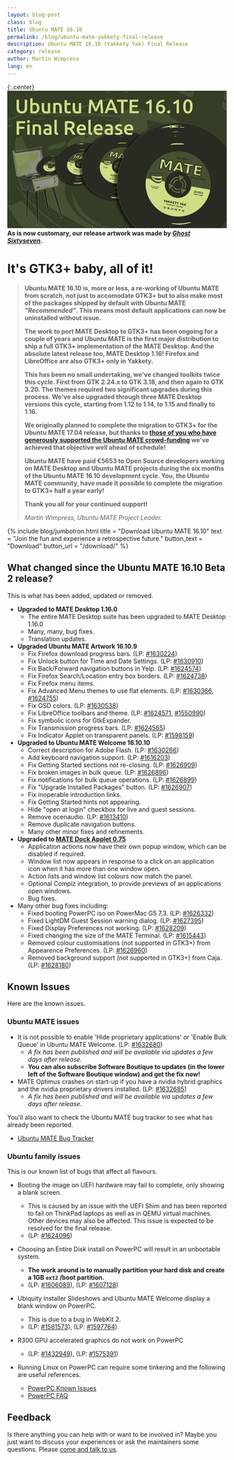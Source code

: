 ```yaml
---
layout: blog-post
class: blog
title: Ubuntu MATE 16.10
permalink: /blog/ubuntu-mate-yakkety-final-release
description: Ubuntu MATE 16.10 (Yakkety Yak) Final Release
category: release
author: Martin Wimpress
lang: en
---
```


{:.center}
![Ubuntu MATE 16.10 Final](/images/blog/ubuntu-mate-1610-final.png)
**As is now customary, our release artwork was made by <a href="https://www.youtube.com/channel/UCglkWuyZDppWD2BVsyI4r3A" target="_blank"><i>Ghost Sixtyseven</i></a>.**

# It's GTK3+ baby, all of it!

> **Ubuntu MATE 16.10 is, more or less, a re-working of Ubuntu
> MATE from scratch, not just to accomodate GTK3+ but to also make most
> of the packages shipped by default with Ubuntu MATE *"Recommended"*.
> This means most default applications can now be uninstalled without issue.**
>
> **The work to port MATE Desktop to GTK3+ has been ongoing for a couple
> of years and Ubuntu MATE is the first major distribution to ship a
> full GTK3+ implementation of the MATE Desktop. And the absolute latest
> release too, MATE Desktop 1.16! Firefox and LibreOffice are also GTK3+
> only in Yakkety.**
>
> **This has been no small undertaking, we've changed toolkits twice this
> cycle. First from GTK 2.24.x to GTK 3.18, and then again to GTK 3.20. The
> themes required two significant upgrades during this process.
> We've also upgraded through three MATE Desktop versions this cycle,
> starting from 1.12 to 1.14, to 1.15 and finally to 1.16.**
>
> **We originally planned to complete the migration to GTK3+ for the
> Ubuntu MATE 17.04 release, but thanks to [those of you who have generously
> supported the Ubuntu MATE crowd-funding](/donate/) we've achieved that
> objective well ahead of schedule!**
>
> **Ubuntu MATE have paid &euro;5653 to Open Source developers working
> on MATE Desktop and Ubuntu MATE projects during the six months of the
> Ubuntu MATE 16.10 development cycle. You, the Ubuntu MATE community,
> have made it possible to complete the migration to GTK3+ half a year
> early!**
>
> **Thank you all for your continued support!**
>
> *Martin Wimpress, Ubuntu MATE Project Leader.*

{% include blog/jumbotron.html
    title = "Download Ubuntu MATE 16.10"
    text = "Join the fun and experience a retrospective future."
    button_text = "Download"
    button_url = "/download/"
%}

## What changed since the Ubuntu MATE 16.10 Beta 2 release?

This is what has been added, updated or removed.

  * **Upgraded to MATE Desktop 1.16.0**
    * The entire MATE Desktop suite has been upgraded to MATE Desktop 1.16.0
    * Many, many, bug fixes.
    * Translation updates.
  * **Upgraded Ubuntu MATE Artwork 16.10.9**
    * Fix Firefox download progress bars. (LP: [#1630224](https://bugs.launchpad.net/bugs/1630224))
    * Fix Unlock button for Time and Date Settings. (LP: [#1630910](https://bugs.launchpad.net/bugs/1630910))
    * Fix Back/Forward navigation buttons in Yelp. (LP: [#1624574](https://bugs.launchpad.net/bugs/1624574))
    * Fix Firefox Search/Location entry box borders. (LP: [#1624738](https://bugs.launchpad.net/bugs/1624738))
    * Fix Firefox menu items.
    * Fix Advanced Menu themes to use flat elements. (LP: [#1630366](https://bugs.launchpad.net/bugs/1630366), [#1624755](https://bugs.launchpad.net/bugs/1624755))
    * Fix OSD colors. (LP: [#1630538](https://bugs.launchpad.net/bugs/1630538))
    * Fix LibreOffice toolbars and theme. (LP: [#1624571](https://bugs.launchpad.net/bugs/1624571), [#1550990](https://bugs.launchpad.net/bugs/1550990))
    * Fix symbolic icons for GtkExpander.
    * Fix Transmission progress bars. (LP: [#1624565](https://bugs.launchpad.net/bugs/1624565))
    * Fix Indicator Applet on transparent panels. (LP: [#1598159](https://bugs.launchpad.net/bugs/1598159))
  * **Upgraded to Ubuntu MATE Welcome 16.10.10**
    * Correct description for Adobe Flash. (LP: [#1630266](https://bugs.launchpad.net/bugs/1630266))
    * Add keyboard navigation support. (LP: [#1616203](https://bugs.launchpad.net/bugs/1616203))
    * Fix Getting Started sections not re-closing. (LP: [#1626909](https://bugs.launchpad.net/bugs/1626909))
    * Fix broken images in bulk queue. (LP: [#1626896](https://bugs.launchpad.net/bugs/1626896))
    * Fix notifications for bulk queue operations. (LP: [#1626899](https://bugs.launchpad.net/bugs/1626899))
    * Fix "Upgrade Installed Packages" button. (LP: [#1626907](https://bugs.launchpad.net/bugs/1626907))
    * Fix inoperable introduction links.
    * Fix Getting Started hints not appearing.
    * Hide "open at login" checkbox for live and guest sessions.
    * Remove ocenaudio. (LP: [#1613410](https://bugs.launchpad.net/bugs/1613410))
    * Remove duplicate navigation buttons.
    * Many other minor fixes and refinements.
  * **Upgraded to [MATE Dock Applet 0.75](https://github.com/robint99/mate-dock-applet/releases/tag/V0.75)**
    * Application actions now have their own popup window, which can be disabled if required.
    * Window list now appears in response to a click on an application icon when it has more than one window open.
    * Action lists and window list colours now match the panel.
    * Optional Compiz integration, to provide previews of an applications open windows.
    * Bug fixes.
  * Many other bug fixes including:
    * Fixed booting PowerPC iso on PowerMac G5 7,3. (LP: [#1626332](https://bugs.launchpad.net/bugs/1626332))
    * Fixed LightDM Guest Session warning dialog. (LP: [#1627395](https://bugs.launchpad.net/bugs/1627395))
    * Fixed Display Preferences not working. (LP: [#1628209](https://bugs.launchpad.net/bugs/1628209))
    * Fixed changing the size of the MATE Terminal. (LP: [#1615443](https://bugs.launchpad.net/bugs/1615443))
    * Removed colour customisations (not supported in GTK3+) from Appearence Preferences. (LP: [#1626960](https://bugs.launchpad.net/bugs/1626960))
    * Removed background support (not supported in GTK3+) from Caja. (LP: [#1628180](https://bugs.launchpad.net/bugs/1628180))

## Known Issues

Here are the known issues.

### Ubuntu MATE issues

  * It is not possible to enable 'Hide proprietary applications' or 'Enable Bulk Queue' in Ubuntu MATE Welcome. (LP: [#1632680](https://bugs.launchpad.net/bugs/1632680))
    * *A fix has been published and will be available via updates a few days after release.*
    * **You can also subscribe Software Boutique to updates (in the lower left of the Software Boutique window) and get the fix now!**
  * MATE Optimus crashes on start-up if you have a nvidia hybrid graphics and the nvidia proprietary drivers installed. (LP: [#1632685](https://bugs.launchpad.net/bugs/1632685))
    * *A fix has been published and will be available via updates a few days after release.*

You'll also want to check the Ubuntu MATE bug tracker to see what has
already been reported.

  * [Ubuntu MATE Bug Tracker](https://bugs.launchpad.net/ubuntu-mate)

### Ubuntu family issues

This is our known list of bugs that affect all flavours.

  * Booting the image on UEFI hardware may fail to complete, only showing a blank screen.
    * This is caused by an issue with the UEFI Shim and has been reported
    to fail on ThinkPad laptops as well as in QEMU virtual machines. Other
    devices may also be affected. This issue is expected to be resolved
    for the final release.
    * (LP: [#1624096](https://bugs.launchpad.net/bugs/1624096))

  * Choosing an Entire Disk install on PowerPC will result in an unbootable system.
    * **The work around is to manually partition your hard disk and create a 1GB `ext2` /boot partition.**
    * (LP: [#1606089](https://bugs.launchpad.net/bugs/1606089)),
    (LP: [#1607128](https://bugs.launchpad.net/bugs/1607128))

  * Ubiquity installer Slideshows and Ubuntu MATE Welcome display a blank window on PowerPC.
    * This is due to a bug in WebKit 2.
    * (LP: [#1561573](https://bugs.launchpad.net/bugs/1561573)),
    (LP: [#1597764](https://bugs.launchpad.net/bugs/1597764))

  * R300 GPU accelerated graphics do not work on PowerPC
    * (LP: [#1432949](https://bugs.launchpad.net/bugs/1432949)),
    (LP: [#1575391](https://bugs.launchpad.net/bugs/1575391))

  * Running Linux on PowerPC can require some tinkering and the following are useful references.
    * [PowerPC Known Issues](https://wiki.ubuntu.com/PowerPCKnownIssues)
    * [PowerPC FAQ](https://wiki.ubuntu.com/PowerPCFAQ)

## Feedback

Is there anything you can help with or want to be involved in? Maybe you just
want to discuss your experiences or ask the maintainers some questions. Please
[come and talk to us](https://ubuntu-mate.community/).
